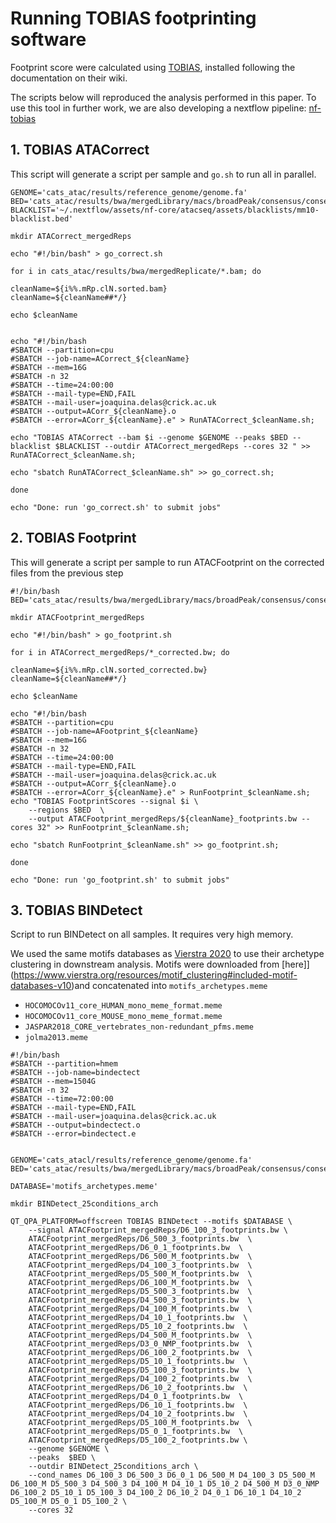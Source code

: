 # Running TOBIAS footprinting software

Footprint score were calculated using [TOBIAS](https://github.com/loosolab/TOBIAS), installed following the documentation on their wiki. 

The scripts below will reproduced the analysis performed in this paper. 
To use this tool in further work, we are also developing a nextflow pipeline: [nf-tobias](https://github.com/luslab/briscoe-nf-tobias)

## 1. TOBIAS ATACorrect

This script will generate a script per sample and `go.sh` to run all in parallel. 

```#!/bin/bash
GENOME='cats_atac/results/reference_genome/genome.fa'
BED='cats_atac/results/bwa/mergedLibrary/macs/broadPeak/consensus/consensus_peaks.mLb.clN.bed'
BLACKLIST='~/.nextflow/assets/nf-core/atacseq/assets/blacklists/mm10-blacklist.bed'

mkdir ATACorrect_mergedReps

echo "#!/bin/bash" > go_correct.sh

for i in cats_atac/results/bwa/mergedReplicate/*.bam; do

cleanName=${i%%.mRp.clN.sorted.bam}
cleanName=${cleanName##*/}

echo $cleanName


echo "#!/bin/bash
#SBATCH --partition=cpu
#SBATCH --job-name=ACorrect_${cleanName}
#SBATCH --mem=16G
#SBATCH -n 32
#SBATCH --time=24:00:00
#SBATCH --mail-type=END,FAIL
#SBATCH --mail-user=joaquina.delas@crick.ac.uk
#SBATCH --output=ACorr_${cleanName}.o
#SBATCH --error=ACorr_${cleanName}.e" > RunATACorrect_$cleanName.sh;

echo "TOBIAS ATACorrect --bam $i --genome $GENOME --peaks $BED --blacklist $BLACKLIST --outdir ATACorrect_mergedReps --cores 32 " >> RunATACorrect_$cleanName.sh;

echo "sbatch RunATACorrect_$cleanName.sh" >> go_correct.sh;

done

echo "Done: run 'go_correct.sh' to submit jobs"
```

## 2. TOBIAS Footprint

This will generate a script per sample to run ATACFootprint on the corrected files from the previous step

```
#!/bin/bash
BED='cats_atac/results/bwa/mergedLibrary/macs/broadPeak/consensus/consensus_peaks.mLb.clN.bed'

mkdir ATACFootprint_mergedReps

echo "#!/bin/bash" > go_footprint.sh

for i in ATACorrect_mergedReps/*_corrected.bw; do

cleanName=${i%%.mRp.clN.sorted_corrected.bw}
cleanName=${cleanName##*/}

echo $cleanName

echo "#!/bin/bash
#SBATCH --partition=cpu
#SBATCH --job-name=AFootprint_${cleanName}
#SBATCH --mem=16G
#SBATCH -n 32
#SBATCH --time=24:00:00
#SBATCH --mail-type=END,FAIL
#SBATCH --mail-user=joaquina.delas@crick.ac.uk
#SBATCH --output=ACorr_${cleanName}.o
#SBATCH --error=ACorr_${cleanName}.e" > RunFootprint_$cleanName.sh;
echo "TOBIAS FootprintScores --signal $i \
	--regions $BED  \
	--output ATACFootprint_mergedReps/${cleanName}_footprints.bw --cores 32" >> RunFootprint_$cleanName.sh;

echo "sbatch RunFootprint_$cleanName.sh" >> go_footprint.sh;

done

echo "Done: run 'go_footprint.sh' to submit jobs"
```

## 3. TOBIAS BINDetect

Script to run BINDetect on all samples. It requires very high memory. 

We used the same motifs databases as [Vierstra 2020](https://doi.org/10.1038/s41586-020-2528-x) to use their archetype clustering in downstream analysis. 
Motifs were downloaded from [here]](https://www.vierstra.org/resources/motif_clustering#included-motif-databases-v10)and concatenated into `motifs_archetypes.meme`
- `HOCOMOCOv11_core_HUMAN_mono_meme_format.meme`
- `HOCOMOCOv11_core_MOUSE_mono_meme_format.meme`
- `JASPAR2018_CORE_vertebrates_non-redundant_pfms.meme`
- `jolma2013.meme`

```
#!/bin/bash
#SBATCH --partition=hmem
#SBATCH --job-name=bindectect
#SBATCH --mem=1504G
#SBATCH -n 32
#SBATCH --time=72:00:00
#SBATCH --mail-type=END,FAIL
#SBATCH --mail-user=joaquina.delas@crick.ac.uk
#SBATCH --output=bindectect.o
#SBATCH --error=bindectect.e


GENOME='cats_atacl/results/reference_genome/genome.fa'
BED='cats_atac/results/bwa/mergedLibrary/macs/broadPeak/consensus/consensus_peaks.mLb.clN.bed'

DATABASE='motifs_archetypes.meme'

mkdir BINDetect_25conditions_arch

QT_QPA_PLATFORM=offscreen TOBIAS BINDetect --motifs $DATABASE \
 	--signal ATACFootprint_mergedReps/D6_100_3_footprints.bw \
	ATACFootprint_mergedReps/D6_500_3_footprints.bw  \
	ATACFootprint_mergedReps/D6_0_1_footprints.bw  \
	ATACFootprint_mergedReps/D6_500_M_footprints.bw  \
	ATACFootprint_mergedReps/D4_100_3_footprints.bw  \
	ATACFootprint_mergedReps/D5_500_M_footprints.bw  \
	ATACFootprint_mergedReps/D6_100_M_footprints.bw  \
	ATACFootprint_mergedReps/D5_500_3_footprints.bw  \
	ATACFootprint_mergedReps/D4_500_3_footprints.bw  \
	ATACFootprint_mergedReps/D4_100_M_footprints.bw  \
	ATACFootprint_mergedReps/D4_10_1_footprints.bw  \
	ATACFootprint_mergedReps/D5_10_2_footprints.bw  \
	ATACFootprint_mergedReps/D4_500_M_footprints.bw  \
	ATACFootprint_mergedReps/D3_0_NMP_footprints.bw  \
	ATACFootprint_mergedReps/D6_100_2_footprints.bw  \
	ATACFootprint_mergedReps/D5_10_1_footprints.bw  \
	ATACFootprint_mergedReps/D5_100_3_footprints.bw  \
	ATACFootprint_mergedReps/D4_100_2_footprints.bw  \
	ATACFootprint_mergedReps/D6_10_2_footprints.bw  \
	ATACFootprint_mergedReps/D4_0_1_footprints.bw  \
	ATACFootprint_mergedReps/D6_10_1_footprints.bw  \
	ATACFootprint_mergedReps/D4_10_2_footprints.bw  \
	ATACFootprint_mergedReps/D5_100_M_footprints.bw  \
	ATACFootprint_mergedReps/D5_0_1_footprints.bw  \
	ATACFootprint_mergedReps/D5_100_2_footprints.bw \
	--genome $GENOME \
	--peaks  $BED \
	--outdir BINDetect_25conditions_arch \
	--cond_names D6_100_3 D6_500_3 D6_0_1 D6_500_M D4_100_3 D5_500_M D6_100_M D5_500_3 D4_500_3 D4_100_M D4_10_1 D5_10_2 D4_500_M D3_0_NMP D6_100_2 D5_10_1 D5_100_3 D4_100_2 D6_10_2 D4_0_1 D6_10_1 D4_10_2 D5_100_M D5_0_1 D5_100_2 \
	--cores 32
```
